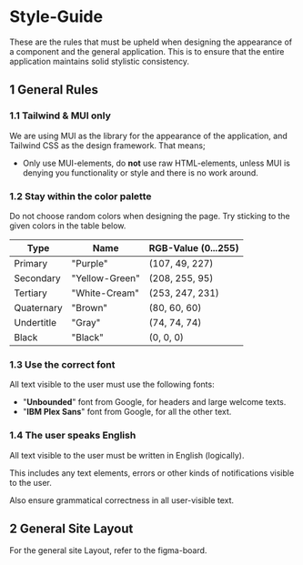 # Style-Guide

These are the rules that must be upheld when designing the appearance of a component and the general application. This is to ensure that the entire application maintains solid stylistic consistency.

## 1 General Rules

### 1.1 Tailwind & MUI only

We are using MUI as the library for the appearance of the application, and Tailwind CSS as the design framework. That means;

- Only use MUI-elements, do **not** use raw HTML-elements, unless MUI is denying you functionality or style and there is no work around.

### 1.2 Stay within the color palette

Do not choose random colors when designing the page. Try sticking to the given colors in the table below.

| Type        | Name                             | RGB-Value (0...255) |
|-------------|----------------------------------|---------------------|
| Primary     | "Purple"                         | (107, 49, 227)      |
| Secondary   | "Yellow-Green"                   | (208, 255, 95)      |
| Tertiary    | "White-Cream"                    | (253, 247, 231)     |
| Quaternary  | "Brown"                          | (80, 60, 60)        |
| Undertitle  | "Gray"                           | (74, 74, 74)        |
| Black       | "Black"                          | (0, 0, 0)           |

### 1.3 Use the correct font

All text visible to the user must use the following fonts:
 - "**Unbounded**" font from Google, for headers and large welcome texts.
 - "**IBM Plex Sans**" font from Google, for all the other text.

### 1.4 The user speaks English

All text visible to the user must be written in English (logically).

This includes any text elements, errors or other kinds of notifications visible to the user.

Also ensure grammatical correctness in all user-visible text.

## 2 General Site Layout

For the general site Layout, refer to the figma-board.
